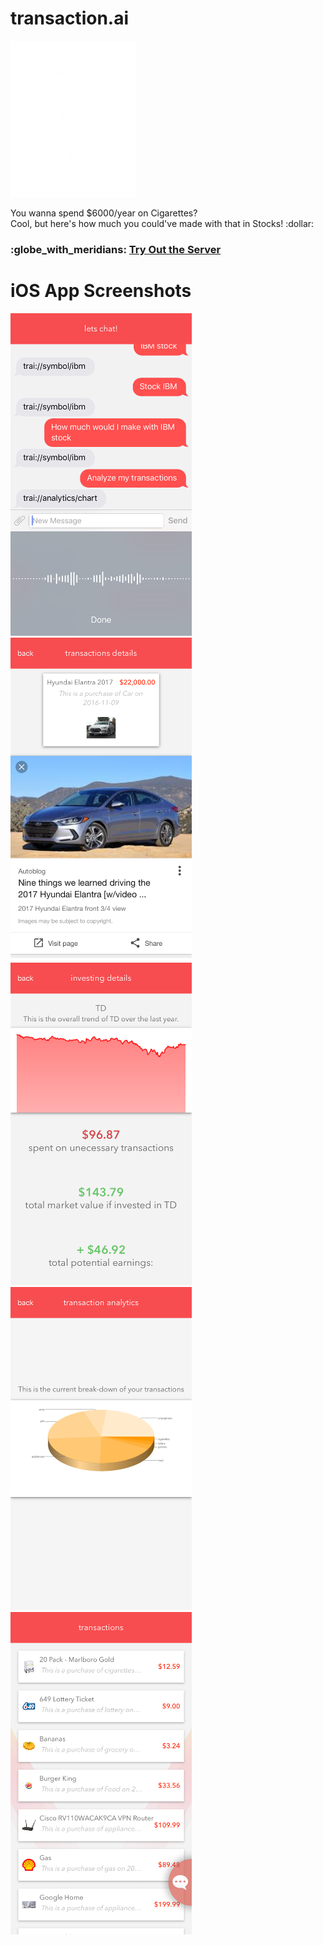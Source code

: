# transaction.ai
<img src="previews/logo.gif" width="200" loop="infinite" />
<p>You wanna spend $6000/year on Cigarettes?<br />Cool, but here's how much you could've made with that in Stocks! :dollar:</p>

<h3>
  :globe_with_meridians: <a href="https://transaction-ai.herokuapp.com" target="_blank">Try Out the Server</a>
</h3>

iOS App Screenshots
===================

<img src="previews/1.PNG" width="290" style="margin-right: 15px;" /><img src="previews/2.PNG" width="290" style="margin-right: 15px;" /><img src="previews/3.PNG" width="290" style="margin-right: 15px;" /><img src="previews/4.PNG" width="290" style="margin-right: 15px;" /><img src="previews/5.PNG" width="290" style="margin-right: 15px;" />
